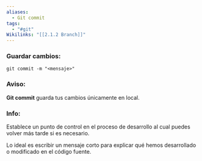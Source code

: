 ```yaml
---
aliases:
  - Git commit
tags:
  - "#git"
Wikilinks: "[[2.1.2 Branch]]"
---
```

### Guardar cambios:
~~~
git commit -m "<mensaje>"
~~~
### Aviso:
**Git commit** guarda tus cambios únicamente en local.
### Info:

Establece un punto de control en el proceso de desarrollo al cual puedes volver más tarde si es necesario.

Lo ideal es escribir un mensaje corto para explicar qué hemos desarrollado o modificado en el código fuente.